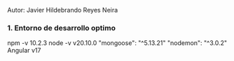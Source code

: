 Autor: Javier Hildebrando Reyes Neira


### 1. Entorno de desarrollo optimo
npm -v 10.2.3
node -v v20.10.0
"mongoose": "^5.13.21"
"nodemon": "^3.0.2"
Angular v17

